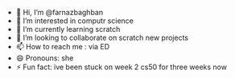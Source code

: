 - 👋 Hi, I’m @farnazbaghban
- 👀 I’m interested in computr science
- 🌱 I’m currently learning scratch
- 💞️ I’m looking to collaborate on scratch new projects
- 📫 How to reach me : via ED
- 😄 Pronouns: she
- ⚡ Fun fact: ive been stuck on week 2 cs50 for three weeks now

<!---
farnazbaghban/farnazbaghban is a ✨ special ✨ repository because its `README.md` (this file) appears on your GitHub profile.
You can click the Preview link to take a look at your changes.
--->
